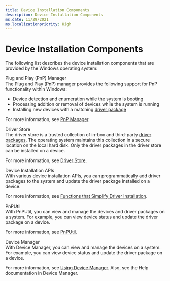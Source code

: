 ```yaml
---
title: Device Installation Components
description: Device Installation Components
ms.date: 11/29/2021
ms.localizationpriority: High
---
```


# Device Installation Components


The following list describes the device installation components that are provided by the Windows operating system:

<a href="" id="plug-and-play--pnp--manager"></a>Plug and Play (PnP) Manager  
The Plug and Play (PnP) manager provides the following support for PnP functionality within Windows:

-   Device detection and enumeration while the system is booting
-   Processing addition or removal of devices while the system is running
-   Installing new devices with a matching [driver package](driver-packages.md)

For more information, see [PnP Manager](pnp-manager.md).

<a href="" id="driver-store"></a>Driver Store  
The driver store is a trusted collection of in-box and third-party [driver packages](driver-packages.md). The operating system maintains this collection in a secure location on the local hard disk. Only the driver packages in the driver store can be installed on a device.

For more information, see [Driver Store](driver-store.md).

<a href="" id="device-installation-apis"></a>Device Installation APIs  
With various device installation APIs, you can programmatically add driver packages to the system and update the driver package installed on a device.

For more information, see [Functions that Simplify Driver Installation](functions-that-simplify-driver-installation.md).

<a href="" id="pnputil"></a>PnPUtil  
With PnPUtil, you can view and manage the devices and driver packages on a system. For example, you can view device status and update the driver package on a device.

For more information, see [PnPUtil](/windows-hardware/drivers/devtest/pnputil).

<a href="" id="device-manager"></a>Device Manager  
With Device Manager, you can view and manage the devices on a system. For example, you can view device status and update the driver package on a device.

For more information, see [Using Device Manager](using-device-manager.md). Also, see the Help documentation in Device Manager.

 

 





